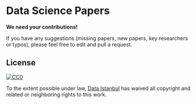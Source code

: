 # Data Science Papers

**We need your contributions!**

If you have any suggestions (missing papers, new papers, key researchers or typos), please feel free to edit and pull a request.

## License
[![CC0](http://mirrors.creativecommons.org/presskit/buttons/88x31/svg/cc-zero.svg)](https://creativecommons.org/publicdomain/zero/1.0/)

To the extent possible under law, [Data Istanbul](http://www.dataistanbul.org/) has waived all copyright and related or neighboring rights to this work.
